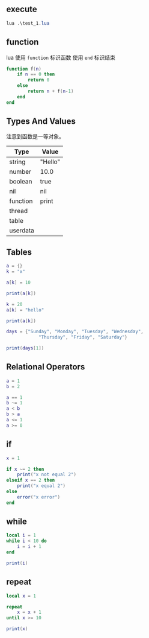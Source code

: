 ## execute

```powershell
lua .\test_1.lua
```

## function

lua 使用 `function` 标识函数
使用 `end` 标识结束

```lua
function f(n)
    if n == 0 then
        return 0
    else
        return n + f(n-1)
    end    
end
```



## Types And Values

注意到函数是一等对象。

| Type     | Value   |
| -------- | ------- |
| string   | "Hello" |
| number   | 10.0    |
| boolean  | true    |
| nil      | nil     |
| function | print   |
| thread   |         |
| table    |         |
| userdata |         |

## Tables

```lua
a = {}
k = "x"

a[k] = 10

print(a[k])

k = 20
a[k] = "hello"

print(a[k])

days = {"Sunday", "Monday", "Tuesday", "Wednesday",
            "Thursday", "Friday", "Saturday"}

print(days[1])
```

## 


## Relational Operators

```lua
a = 1
b = 2

a == 1
b ~= 1
a < b
b > a
a <= 1
a >= 0
```

## if

```lua
x = 1

if x ~= 2 then
    print("x not equal 2")
elseif x == 2 then
    print("x equal 2")
else
    error("x error")
end
```

## while

```lua
local i = 1
while i < 10 do
    i = i + 1
end

print(i)
```

## repeat

```lua
local x = 1

repeat
    x = x + 1
until x >= 10

print(x)
```

